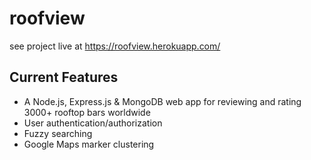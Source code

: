 # roofview
see project live at https://roofview.herokuapp.com/

## Current Features
<ul>
  <li>A Node.js, Express.js & MongoDB web app for reviewing and rating 3000+ rooftop bars worldwide</li>
  <li>User authentication/authorization</li>
  <li>Fuzzy searching</li>
  <li>Google Maps marker clustering</li>
</ul>

